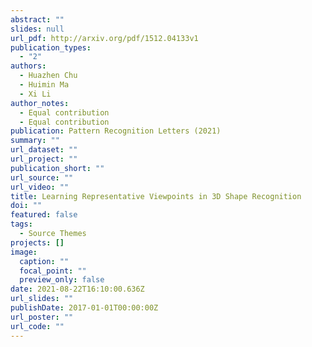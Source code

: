 ```yaml
---
abstract: ""
slides: null
url_pdf: http://arxiv.org/pdf/1512.04133v1
publication_types:
  - "2"
authors:
  - Huazhen Chu
  - Huimin Ma
  - Xi Li
author_notes:
  - Equal contribution
  - Equal contribution
publication: Pattern Recognition Letters (2021)
summary: ""
url_dataset: ""
url_project: ""
publication_short: ""
url_source: ""
url_video: ""
title: Learning Representative Viewpoints in 3D Shape Recognition
doi: ""
featured: false
tags:
  - Source Themes
projects: []
image:
  caption: ""
  focal_point: ""
  preview_only: false
date: 2021-08-22T16:10:00.636Z
url_slides: ""
publishDate: 2017-01-01T00:00:00Z
url_poster: ""
url_code: ""
---
```

